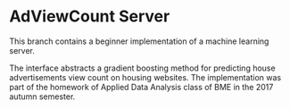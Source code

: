 # AdViewCount Server

This branch contains a beginner implementation of a machine learning
server.

The interface abstracts a gradient boosting method for predicting house
advertisements view count on housing websites.
The implementation was part of the homework of Applied Data Analysis
class of BME in the 2017 autumn semester.
